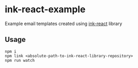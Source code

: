 # ink-react-example
Example email templates created using [ink-react](https://github.com/myaskevich/ink-react) library

## Usage

```
npm i
npm link <absolute-path-to-ink-react-library-repository>
npm run watch
```
